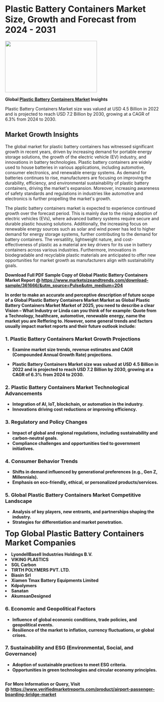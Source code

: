 <H1>Plastic Battery Containers Market Size, Growth and Forecast from 2024 - 2031</H1><img class="aligncenter size-medium wp-image-584254" src="https://thirdeyenews.in/wp-content/uploads/2024/09/Global-Market-Research-300x168.jpeg" alt="" width="300" height="168" /><p><strong>Global&nbsp;<a href="https://www.marketsizeandtrends.com/download-sample/361666/&amp;utm_source=Pulse&amp;utm_medium=204">Plastic Battery Containers Market</a> Insights</strong></p><p>Plastic Battery Containers Market size was valued at USD 4.5 Billion in 2022 and is projected to reach USD 7.2 Billion by 2030, growing at a CAGR of 6.3% from 2024 to 2030.</p><p><h2>Market Growth Insights</h2> <p>The global market for plastic battery containers has witnessed significant growth in recent years, driven by increasing demand for portable energy storage solutions, the growth of the electric vehicle (EV) industry, and innovations in battery technologies. Plastic battery containers are widely used to house batteries in various applications, including automotive, consumer electronics, and renewable energy systems. As demand for batteries continues to rise, manufacturers are focusing on improving the durability, efficiency, and environmental sustainability of plastic battery containers, driving the market's expansion. Moreover, increasing awareness of safety standards and regulations in industries like automotive and electronics is further propelling the market's growth.</p> <p><strong></strong></p> <p>The plastic battery containers market is expected to experience continued growth over the forecast period. This is mainly due to the rising adoption of electric vehicles (EVs), where advanced battery systems require secure and durable plastic housing solutions. Additionally, the increasing focus on renewable energy sources such as solar and wind power has led to higher demand for energy storage systems, further contributing to the demand for battery containers. The versatility, lightweight nature, and cost-effectiveness of plastic as a material are key drivers for its use in battery containers across various industries. Furthermore, innovations in biodegradable and recyclable plastic materials are anticipated to offer new opportunities for market growth as manufacturers align with sustainability goals. <p><strong></p><p><span class=""><strong>Download Full PDF Sample Copy of Global Plastic Battery Containers Market Report</strong> @ <a href="https://www.marketsizeandtrends.com/download-sample/361666/&amp;utm_source=Pulse&amp;utm_medium=204" target="_blank">https://www.marketsizeandtrends.com/download-sample/361666/&amp;utm_source=Pulse&amp;utm_medium=204</a></span></p><p>In order to make an accurate and perceptive description of future scope of a Global&nbsp;Plastic Battery Containers Market Market as Global&nbsp;Plastic Battery Containers Market Market of 2025, you need to describe a clear Vision &ndash; What Industry or Linda can you think of for example: Quote from a Technology, healthcare, automotive, renewable energy, name the market you are Reffering to. However, some general trends and factors usually impact market reports and their future outlook include:</p><h3>1.&nbsp;<strong>Plastic Battery Containers Market Growth Projections</strong></h3><ul><li>Examine market size trends, revenue estimates and CAGR (Compounded Annual Growth Rate) projections.</li><li><p>Plastic Battery Containers Market size was valued at USD 4.5 Billion in 2022 and is projected to reach USD 7.2 Billion by 2030, growing at a CAGR of 6.3% from 2024 to 2030.</p></li></ul><h3>2.&nbsp;<strong>Plastic Battery Containers Market Technological Advancements</strong></h3><ul><li>Integration of AI, IoT, blockchain, or automation in the industry.</li><li>Innovations driving cost reductions or improving efficiency.</li></ul><h3>3.&nbsp;<strong>Regulatory and Policy Changes</strong></h3><ul><li>Impact of global and regional regulations, including sustainability and carbon-neutral goals.</li><li>Compliance challenges and opportunities tied to government initiatives.</li></ul><h3>4.&nbsp;<strong>Consumer Behavior Trends</strong></h3><ul><li>Shifts in demand influenced by generational preferences (e.g., Gen Z, Millennials).</li><li>Emphasis on eco-friendly, ethical, or personalized products/services.</li></ul><h3>5.&nbsp;<strong>Global Plastic Battery Containers Market Competitive Landscape</strong></h3><ul><li>Analysis of key players, new entrants, and partnerships shaping the industry.</li><li>Strategies for differentiation and market penetration.</li></ul><p data-pm-slice="1 1 []"><span style="color: inherit; font-family: inherit; font-size: 25px;">Top Global Plastic Battery Containers Market Companies</span></p><div class="" data-test-id=""><p><li>LyondellBasell Industries Holdings B.V.</li><li> VIKING PLASTICS</li><li> SGL Carbon</li><li> TIRTH POLYMERS PVT. LTD.</li><li> Biasin Srl</li><li> Xiamen Tmax Battery Equipments Limited</li><li> Kdpolymers</li><li> Sanatan</li><li> AkumsanDesigned</li></p></div><h3>6.&nbsp;<strong>Economic and Geopolitical Factors</strong></h3><ul><li>Influence of global economic conditions, trade policies, and geopolitical events.</li><li>Resilience of the market to inflation, currency fluctuations, or global crises.</li></ul><h3>7.&nbsp;<strong>Sustainability and ESG (Environmental, Social, and Governance)</strong></h3><ul><li>Adoption of sustainable practices to meet ESG criteria.</li><li>Opportunities in green technologies and circular economy principles.</li></ul><h2><strong style="font-size: 14px;">For More Information or Query, Visit @&nbsp;</strong><a style="background-color: #ffffff; font-size: 14px;" href="https://www.marketsizeandtrends.com/report/plastic-battery-containers-market/" target="_blank">https://www.verifiedmarketreports.com/product/airport-passenger-boarding-bridge-market</a></h2>
